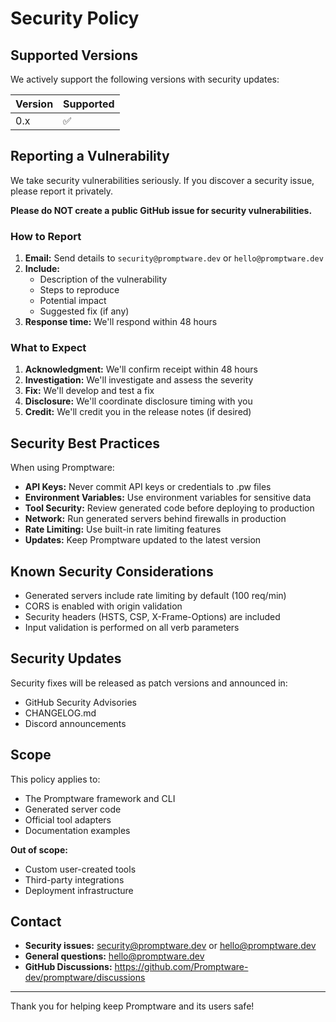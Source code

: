 # Security Policy

## Supported Versions

We actively support the following versions with security updates:

| Version | Supported          |
| ------- | ------------------ |
| 0.x     | :white_check_mark: |

## Reporting a Vulnerability

We take security vulnerabilities seriously. If you discover a security issue, please report it privately.

**Please do NOT create a public GitHub issue for security vulnerabilities.**

### How to Report

1. **Email:** Send details to `security@promptware.dev` or `hello@promptware.dev`
2. **Include:**
   - Description of the vulnerability
   - Steps to reproduce
   - Potential impact
   - Suggested fix (if any)
3. **Response time:** We'll respond within 48 hours

### What to Expect

1. **Acknowledgment:** We'll confirm receipt within 48 hours
2. **Investigation:** We'll investigate and assess the severity
3. **Fix:** We'll develop and test a fix
4. **Disclosure:** We'll coordinate disclosure timing with you
5. **Credit:** We'll credit you in the release notes (if desired)

## Security Best Practices

When using Promptware:

- **API Keys:** Never commit API keys or credentials to .pw files
- **Environment Variables:** Use environment variables for sensitive data
- **Tool Security:** Review generated code before deploying to production
- **Network:** Run generated servers behind firewalls in production
- **Rate Limiting:** Use built-in rate limiting features
- **Updates:** Keep Promptware updated to the latest version

## Known Security Considerations

- Generated servers include rate limiting by default (100 req/min)
- CORS is enabled with origin validation
- Security headers (HSTS, CSP, X-Frame-Options) are included
- Input validation is performed on all verb parameters

## Security Updates

Security fixes will be released as patch versions and announced in:
- GitHub Security Advisories
- CHANGELOG.md
- Discord announcements

## Scope

This policy applies to:
- The Promptware framework and CLI
- Generated server code
- Official tool adapters
- Documentation examples

**Out of scope:**
- Custom user-created tools
- Third-party integrations
- Deployment infrastructure

## Contact

- **Security issues:** security@promptware.dev or hello@promptware.dev
- **General questions:** hello@promptware.dev
- **GitHub Discussions:** https://github.com/Promptware-dev/promptware/discussions

---

Thank you for helping keep Promptware and its users safe!
